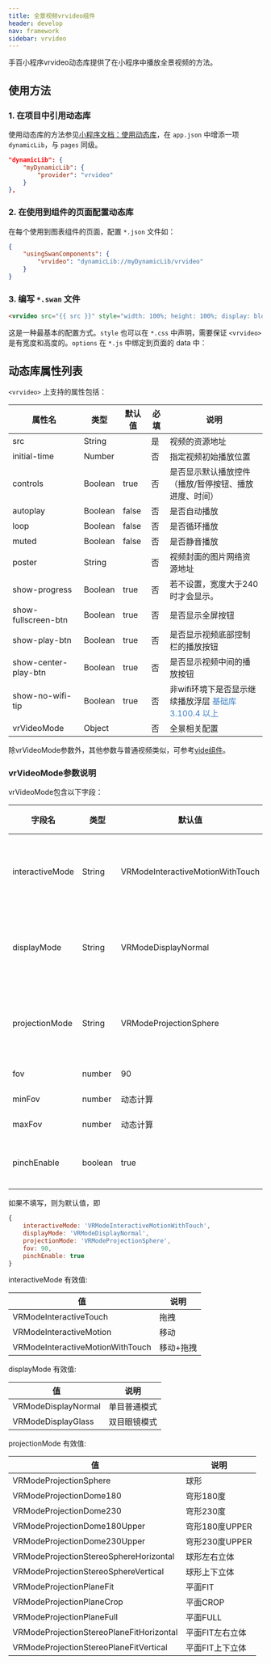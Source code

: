 ```yaml
---
title: 全景视频vrvideo组件
header: develop
nav: framework
sidebar: vrvideo
---
```




手百小程序vrvideo动态库提供了在小程序中播放全景视频的方法。

## 使用方法

### 1. 在项目中引用动态库

使用动态库的方法参见[小程序文档：使用动态库](https://smartprogram.baidu.com/docs/develop/framework/dynamiclib_use/)，在 `app.json` 中增添一项 `dynamicLib`，与 `pages` 同级。

```json
"dynamicLib": {
    "myDynamicLib": {
        "provider": "vrvideo"
    }
},
```

### 2. 在使用到组件的页面配置动态库

在每个使用到图表组件的页面，配置 `*.json` 文件如：

```json
{
    "usingSwanComponents": {
        "vrvideo": "dynamicLib://myDynamicLib/vrvideo"
    }
}
```

### 3. 编写 `*.swan` 文件

```html
<vrvideo src="{{ src }}" style="width: 100%; height: 100%; display: block"></vrvideo>
```

这是一种最基本的配置方式。`style` 也可以在 `*.css` 中声明，需要保证 `<vrvideo>` 是有宽度和高度的。`options` 在 `*.js` 中绑定到页面的 data 中：

## 动态库属性列表

`<vrvideo>` 上支持的属性包括：

|属性名 |类型  |默认值  | 必填 |说明|
|---- | ---- | ---- |---- |---- |
|src|String|  | 是 |视频的资源地址|
|initial-time|Number|  | 否 |指定视频初始播放位置|
|controls|Boolean|true|否|是否显示默认播放控件（播放/暂停按钮、播放进度、时间）|
|autoplay|Boolean|false|否|是否自动播放|
|loop|Boolean|false|否|是否循环播放|
|muted|Boolean|false|否|是否静音播放|
|poster|String|  |否|视频封面的图片网络资源地址|
|show-progress|	Boolean|	true|否|	若不设置，宽度大于240时才会显示。|
|show-fullscreen-btn|	Boolean|	true|否|	是否显示全屏按钮|
|show-play-btn|	Boolean	|true|否|	是否显示视频底部控制栏的播放按钮|
|show-center-play-btn|	Boolean	|true	|否|是否显示视频中间的播放按钮|
|show-no-wifi-tip|Boolean|true|否|非wifi环境下是否显示继续播放浮层 <font color="#4183c4">基础库 3.100.4 以上</font>|
|vrVideoMode|Object||否|全景相关配置

除vrVideoMode参数外，其他参数与普通视频类似，可参考[vide组件](https://smartprogram.baidu.com/docs/develop/component/media_video/)。

### vrVideoMode参数说明
vrVideoMode包含以下字段：

|字段名|类型|默认值|必填|说明|
|---- | ---- | ---- |---- |---- |
|interactiveMode|String|VRModeInteractiveMotionWithTouch|否|交互模式，有效值见下表|
|displayMode|String|VRModeDisplayNormal|否|显示模式，有效值见下表|
|projectionMode|String|VRModeProjectionSphere|否|投影模式，有效值见下表|
|fov|number|90|否|初始fov|
|minFov|number|动态计算|否|最小fov|
|maxFov|number|动态计算|否|最大fov|
|pinchEnable|boolean|true|否|是否开启手势缩放|

如果不填写，则为默认值，即
```js
{
    interactiveMode: 'VRModeInteractiveMotionWithTouch',
    displayMode: 'VRModeDisplayNormal',
    projectionMode: 'VRModeProjectionSphere',
    fov: 90,
    pinchEnable: true
}
```

interactiveMode 有效值:

|值|说明|
|---- | ---- | 
|VRModeInteractiveTouch|拖拽|
|VRModeInteractiveMotion|移动|
|VRModeInteractiveMotionWithTouch|移动+拖拽|

displayMode 有效值:

|值|说明|
|---- | ---- | 
|VRModeDisplayNormal|单目普通模式|
|VRModeDisplayGlass|双目眼镜模式|

projectionMode 有效值:

|值|说明|
|---- | ---- | 
|VRModeProjectionSphere|球形|
|VRModeProjectionDome180|穹形180度|
|VRModeProjectionDome230|穹形230度|
|VRModeProjectionDome180Upper|穹形180度UPPER|
|VRModeProjectionDome230Upper|穹形230度UPPER|
|VRModeProjectionStereoSphereHorizontal|球形左右立体|
|VRModeProjectionStereoSphereVertical|球形上下立体|
|VRModeProjectionPlaneFit|平面FIT|
|VRModeProjectionPlaneCrop|平面CROP|
|VRModeProjectionPlaneFull|平面FULL|
|VRModeProjectionStereoPlaneFitHorizontal|平面FIT左右立体|
|VRModeProjectionStereoPlaneFitVertical|平面FIT上下立体|
